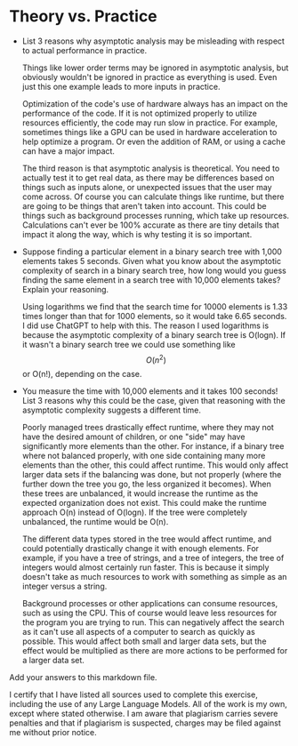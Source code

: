 # Theory vs. Practice

- List 3 reasons why asymptotic analysis may be misleading with respect to
  actual performance in practice.

  Things like lower order terms may be ignored in asymptotic analysis, but obviously wouldn't be ignored in practice as everything is used. Even just this one example leads to more inputs in practice.

  Optimization of the code's use of hardware always has an impact on the performance of the code. If it is not optimized properly to utilize resources efficiently, the code may run slow in practice. For example, sometimes things like a GPU can be used in hardware acceleration to help optimize a program. Or even the addition of RAM, or using a cache can have a major impact.

  The third reason is that asymptotic analysis is theoretical. You need to actually test it to get real data, as there may be differences based on things such as inputs alone, or unexpected issues that the user may come across. Of course you can calculate things like runtime, but there are going to be things that aren't taken into account. This could be things such as background processes running, which take up resources. Calculations can't ever be 100% accurate as there are tiny details that impact it along the way, which is why testing it is so important.

- Suppose finding a particular element in a binary search tree with 1,000
  elements takes 5 seconds. Given what you know about the asymptotic complexity
  of search in a binary search tree, how long would you guess finding the same
  element in a search tree with 10,000 elements takes? Explain your reasoning.

  Using logarithms we find that the search time for 10000 elements is 1.33 times longer than that for 1000 elements, so it would take 6.65 seconds. I did use ChatGPT to help with this. The reason I used logarithms is because the asymptotic complexity of a binary search tree is O(logn). If it wasn't a binary search tree we could use something like $$O(n^2)$$ or O(n!), depending on the case.

- You measure the time with 10,000 elements and it takes 100 seconds! List 3
  reasons why this could be the case, given that reasoning with the asymptotic
  complexity suggests a different time.

  Poorly managed trees drastically effect runtime, where they may not have the desired amount of children, or one "side" may have significantly more elements than the other. For instance, if a binary tree where not balanced properly, with one side containing many more elements than the other, this could affect runtime. This would only affect larger data sets if the balancing was done, but not properly (where the further down the tree you go, the less organized it becomes). When these trees are unbalanced, it would increase the runtime as the expected organization does not exist. This could make the runtime approach O(n) instead of O(logn). If the tree were completely unbalanced, the runtime would be O(n).

  The different data types stored in the tree would affect runtime, and could potentially drastically change it with enough elements. For example, if you have a tree of strings, and a tree of integers, the tree of integers would almost certainly run faster. This is because it simply doesn't take as much resources to work with something as simple as an integer versus a string.

  Background processes or other applications can consume resources, such as using the CPU. This of course would leave less resources for the program you are trying to run. This can negatively affect the search as it can't use all aspects of a computer to search as quickly as possible. This would affect both small and larger data sets, but the effect would be multiplied as there are more actions to be performed for a larger data set.

Add your answers to this markdown file.

I certify that I have listed all sources used to complete this exercise, including the use of any Large Language Models. All of the work is my own, except where stated otherwise. I am aware that plagiarism carries severe penalties and that if plagiarism is suspected, charges may be filed against me without prior notice.
